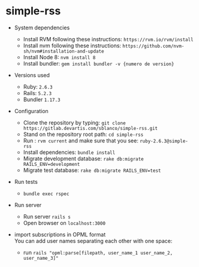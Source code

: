 # simple-rss

* System dependencies 
  * Install RVM following these instructions: `https://rvm.io/rvm/install`
  * Install nvm following these instructions: `https://github.com/nvm-sh/nvm#installation-and-update`
  * Install Node 8: `nvm install 8` 
  * Install bundler: `gem install bundler -v {numero de version}`
  
* Versions used
   * Ruby: `2.6.3`
   * Rails: `5.2.3`
   * Bundler `1.17.3`
  
* Configuration
  * Clone the repository by typing: `git clone https://gitlab.devartis.com/sblanco/simple-rss.git`
  * Stand on the repository root path: `cd simple-rss`
  * Run : `rvm current` and make sure that you see: `ruby-2.6.3@simple-rss`
  * Install dependencies: `bundle install`
  * Migrate development database: `rake db:migrate RAILS_ENV=development`
  * Migrate test database: `rake db:migrate RAILS_ENV=test` 

* Run tests
  * `bundle exec rspec`
  
* Run server
  * Run server `rails s`
  * Open browser on  `localhost:3000`
  
* import subscriptions in OPML format  
   You can add user names separating each other with one space: 
  * run `rails "opml:parse[filepath, user_name_1 user_name_2, user_name_3]"`
 
